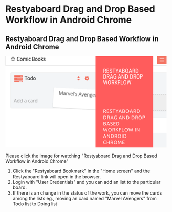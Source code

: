 # Restyaboard Drag and Drop Based Workflow in Android Chrome


## Restyaboard Drag and Drop Based Workflow in Android Chrome

[![Restyaboard Drag and Drop Based Workflow in Android Chrome](restyaboard-drag-drop-workflow-android-chrome.png)](https://www.youtube.com/watch?v=8QCOeMWZtqI)

Please click the image for watching "Restyaboard Drag and Drop Based Workflow in Android Chrome"

1.  Click the "Restyaboard Bookmark" in the "Home screen" and the Restyaboard link will open in the browser.
2.  Login with "User Credentials" and you can add an list to the particular board.
3.  If there is an change in the status of the work, you can move the cards among the lists
    eg., moving an card named "Marvel AVengers" from Todo list to Doing list